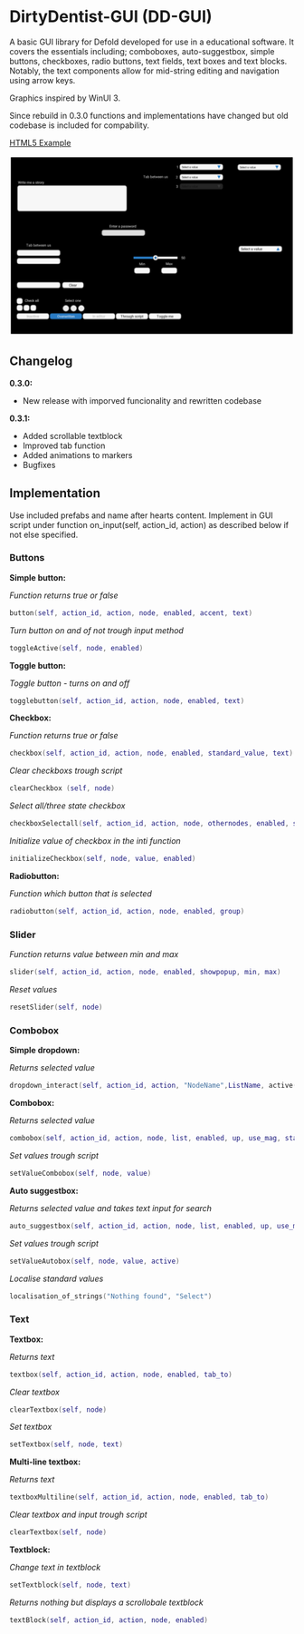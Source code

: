 # DirtyDentist-GUI (DD-GUI)
A basic GUI library for Defold developed for use in a educational software. It covers the essentials including; comboboxes, auto-suggestbox, simple buttons, checkboxes, radio buttons, text fields, text boxes and text blocks. Notably, the text components allow for mid-string editing and navigation using arrow keys.

Graphics inspired by WinUI 3.

Since rebuild in 0.3.0 functions and implementations have changed but old codebase is included for compability.

[HTML5 Example](https://skogsheden.se/dirtydentist)

![Screenshot](/screenshot.png)

## Changelog

**0.3.0:**

- New release with imporved funcionality and rewritten codebase

**0.3.1:**

- Added scrollable textblock
- Improved tab function
- Added animations to markers
- Bugfixes

## Implementation

Use included prefabs and name after hearts content. Implement in GUI script under function on_input(self, action_id, action) as described below if not else specified. 

### Buttons

**Simple button:**

*Function returns true or false*

```lua
button(self, action_id, action, node, enabled, accent, text)
```

*Turn button on and of not trough input method*

```lua
toggleActive(self, node, enabled)
```

**Toggle button:**

*Toggle button - turns on and off*

```lua
togglebutton(self, action_id, action, node, enabled, text)
```

**Checkbox:**

*Function returns true or false*

```lua
checkbox(self, action_id, action, node, enabled, standard_value, text)
```

*Clear checkboxs trough script*

```lua
clearCheckbox (self, node)
```

*Select all/three state checkbox*

```lua
checkboxSelectall(self, action_id, action, node, othernodes, enabled, standard_value, text)
```

*Initialize value of checkbox in the inti function*

```lua
initializeCheckbox(self, node, value, enabled)
```

**Radiobutton:**

*Function which button that is selected*

```lua
radiobutton(self, action_id, action, node, enabled, group)
```

### Slider

*Function returns value between min and max*

```lua
slider(self, action_id, action, node, enabled, showpopup, min, max)
```

*Reset values*

```lua
resetSlider(self, node)
```

### Combobox

**Simple dropdown:**

*Returns selected value*

```lua
dropdown_interact(self, action_id, action, "NodeName",ListName, active(boolean), "TabToNodeName")
```

**Combobox:**

*Returns selected value*

```lua
combobox(self, action_id, action, node, list, enabled, up, use_mag, standardValue)
```

*Set values trough script*

```lua
setValueCombobox(self, node, value)
```

**Auto suggestbox:**

*Returns selected value and takes text input for search*

```lua
auto_suggestbox(self, action_id, action, node, list, enabled, up, use_mag, id, tab_to)
```

*Set values trough script*

```lua
setValueAutobox(self, node, value, active)
```

*Localise standard values*

```lua
localisation_of_strings("Nothing found", "Select")
```

### Text

**Textbox:**

*Returns text*

```lua
textbox(self, action_id, action, node, enabled, tab_to)
```

*Clear textbox*

```lua
clearTextbox(self, node)
```

*Set textbox*
```lua
setTextbox(self, node, text)
```

**Multi-line textbox:**

*Returns text*

```lua
textboxMultiline(self, action_id, action, node, enabled, tab_to)
```

*Clear textbox and input trough script*

```lua
clearTextbox(self, node)
```

**Textblock:**

*Change text in textblock*

```lua
setTextblock(self, node, text)
```

*Returns nothing but displays a scrollobale textblock*

```lua
textBlock(self, action_id, action, node, enabled)
```